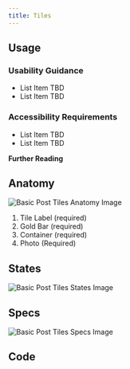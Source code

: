 ```yaml
---
title: Tiles
---
```


## <!--Tile description TBD-->

## **Usage**

### **Usability Guidance**

* List Item TBD
* List Item TBD

### **Accessibility Requirements**

* List Item TBD
* List Item TBD

**Further Reading**

## **Anatomy**

<img class="doc-images" alt="Basic Post Tiles Anatomy Image" title="Basic Post Tiles Anatomy Image" src="/build/docs/img/Tile/basictile-anatomy.jpg"/>

1. Tile Label (required)
2. Gold Bar (required)
3. Container (required)
4. Photo (Required)

## **States**

<img class="doc-images" alt="Basic Post Tiles States Image" title="Basic Post Tiles States Image" src="/build/docs/img/Tile/basictile-states.jpg"/>

## **Specs**

<img class="doc-images" alt="Basic Post Tiles Specs Image" title="Basic Post Tiles Specs Image" src="/build/docs/img/Tile/basictile-specs.jpg"/>


## **Code**

<!--Basic Post Tiles code here, if applicable-->
